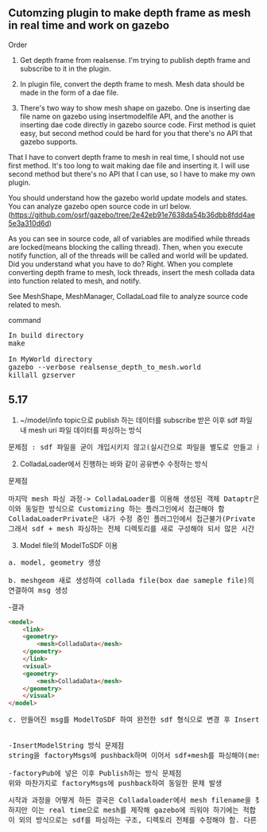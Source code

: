 ## Cutomzing plugin to make depth frame as mesh in real time and work on gazebo

Order

1. Get depth frame from realsense. I'm trying to publish depth frame and subscribe to it in the plugin. 

2. In plugin file, convert the depth frame to mesh. Mesh data should be made in the form of a dae file.

3. There's two way to show mesh shape on gazebo. One is inserting dae file name on gazebo using insertmodelfile API, and the another is inserting dae code 
directly in gazebo source code. First method is quiet easy, but second method could be hard for you that there's no API that gazebo supports.

That I have to convert depth frame to mesh in real time, I should not use first method. It's too long to wait making dae file and inserting it.
I will use second method but there's no API that I can use, so I have to make my own plugin.

You should understand how the gazebo world update models and states. You can analyze gazebo open source code in url below.
(https://github.com/osrf/gazebo/tree/2e42eb91e7638da54b36dbb8fdd4ae5e3a310d6d)


As you can see in source code, all of variables are modified while threads are locked(means blocking the calling thread). Then, when you execute notify function,
all of the threads will be called and world will be updated. Did you understand what you have to do? Right. When you complete converting depth frame to mesh,
lock threads, insert the mesh collada data into function related to mesh, and notify.

See MeshShape, MeshManager, ColladaLoad file to analyze source code related to mesh.





command
<pre>
In build directory
make

In MyWorld directory
gazebo --verbose realsense_depth_to_mesh.world
killall gzserver
</pre>

## 5.17

1. ~/model/info topic으로 publish 하는 데이터를 subscribe 받은 이후 sdf 파일 내 mesh uri 파일 데이터를 파싱하는 방식
<pre>
문제점 : sdf 파일을 굳이 개입시키지 않고(실시간으로 파일을 별도로 만들고 로드하는데 시간이 너무 오래 걸림) mesh data만 가져오고자 함
</pre>

2. ColladaLoader에서 진행하는 바와 같이 공유변수 수정하는 방식
<pre>
문제점

마지막 mesh 파싱 과정-> ColladaLoader를 이용해 생성된 객체 Dataptr은 ColladaLoaderPrivate이며 
이와 동일한 방식으로 Customizing 하는 플러그인에서 접근해야 함  
ColladaLoaderPrivate은 내가 수정 중인 플러그인에서 접근불가(Private 파일은 이미 빌드된 채로 설치됨) 
그래서 sdf + mesh 파싱하는 전체 디렉토리를 새로 구성해야 되서 많은 시간 소요
</pre>

3. Model file의 ModelToSDF 이용
<pre>
a. model, geometry 생성

b. meshgeom 새로 생성하여 collada file(box dae sameple file)의 data(tag, text)를 직접 넣고 미리 만든 geometry, model과 
연결하여 msg 생성
</pre>

-결과 

```html
<model>
	<link>
	<geometry>
		<mesh>ColladaData</mesh>
	</geometry>
	</link>
	<visual>
	<geometry>
		<mesh>ColladaData</mesh>
	</geometry>
	</visual>
</model>
```

<pre>
c. 만들어진 msg를 ModelToSDF 하여 완전한 sdf 형식으로 변경 후 InsertModelString or ~/factory topic으로 publish


-InsertModelString 방식 문제점
string을 factoryMsgs에 pushback하며 이어서 sdf+mesh를 파싱해야(mesh tage에서 filename을 찾음) 하는 1번에서 겪은 문제와 동일한 문제 발생

-factoryPub에 넣은 이후 Publish하는 방식 문제점
위와 마찬가지로 factoryMsgs에 pushback하여 동일한 문제 발생
</pre>

<pre>
시작과 과정을 어떻게 하든 결국은 Colladaloader에서 mesh filename을 찾아 file의 data를 가져오는 방식으로 감.
하지만 이는 real time으로 mesh를 제작해 gazebo에 띄워야 하기에는 적합 하지 않으며  
이 외의 방식으로는 sdf를 파싱하는 구조, 디렉토리 전체를 수정해야 함. 다른 방법 좀 더 찾아보기
</pre>
